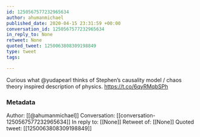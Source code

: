 ```yaml
---
id: 1250567577232965634
author: ahumanmichael
published_date: 2020-04-15 23:31:59 +00:00
conversation_id: 1250567577232965634
in_reply_to: None
retweet: None
quoted_tweet: 1250063808309198849
type: tweet
tags:

---
```


Curious what @yudapearl thinks of Stephen’s causality model / chaos theory inspired description of physics. https://t.co/6qyRMqbSPh

### Metadata

Author: [[@ahumanmichael]]
Conversation: [[conversation-1250567577232965634]]
In reply to: [[None]]
Retweet of: [[None]]
Quoted tweet: [[1250063808309198849]]
